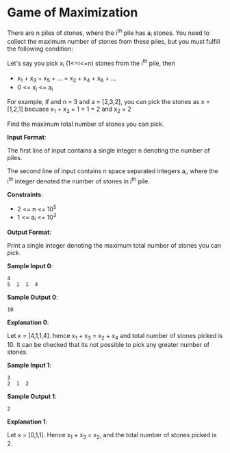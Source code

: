 
# Game of Maximization #


There are n piles of stones, where the i<sup>th</sup> pile has a<sub>i</sub> stones. You need to collect the maximum number of stones from these piles, but you must fulfill the following condition:

Let's say you pick x<sub>i</sub> (1<=i<=n) stones from the i<sup>th</sup> pile, then

* x<sub>1</sub> + x<sub>3</sub> + x<sub>5</sub> + ... = x<sub>2</sub> + x<sub>4</sub> + x<sub>6</sub> + ...
* 0 <= x<sub>i</sub> <= a<sub>i</sub>

For example, if  and n = 3 and a = [2,3,2], you can pick the stones as x = [1,2,1] becuase x<sub>1</sub> + x<sub>3</sub> = 1 + 1 = 2 and x<sub>2</sub> = 2

Find the maximum total number of stones you can pick.

__Input Format__:

The first line of input contains a single integer n denoting the number of piles.

The second line of input contains n space separated integers a<sub>i</sub>, where the i<sup>th</sup> integer denoted the number of stones in i<sup>th</sup> pile.

__Constraints__:

* 2 <= n <= 10<sup>5</sup>
* 1 <= a<sub>i</sub> <= 10<sup>3</sup>

__Output Format__:

Print a single integer denoting the maximum total number of stones you can pick.

__Sample Input 0__:

    4
    5  1  1  4
    
__Sample Output 0__:
  
    10
    
__Explanation 0__:

Let x = [4,1,1,4]. hence x<sub>1</sub> + x<sub>3</sub> = x<sub>2</sub> + x<sub>4</sub> and total number of stones picked is 10. It can be checked that its not possible to pick any greater number of stones.
    
__Sample Input 1__:

    3
    2  1  2
    
__Sample Output 1__:

    2
    
__Explanation 1__:

Let x = [0,1,1]. Hence x<sub>1</sub> + x<sub>3</sub> = x<sub>2</sub>, and the total number of stones picked is 2.
    

